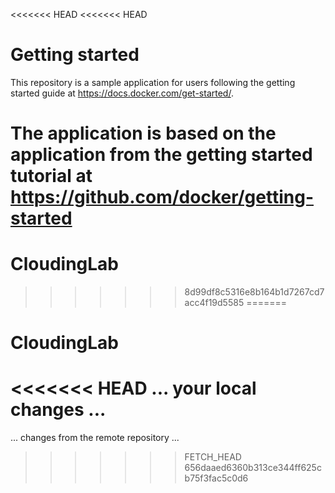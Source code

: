 <<<<<<< HEAD
<<<<<<< HEAD
# Getting started

This repository is a sample application for users following the getting started guide at https://docs.docker.com/get-started/.

The application is based on the application from the getting started tutorial at https://github.com/docker/getting-started
=======
# CloudingLab
>>>>>>> 8d99df8c5316e8b164b1d7267cd7acc4f19d5585
=======
# CloudingLab
<<<<<<< HEAD
... your local changes ...
=======
... changes from the remote repository ...
>>>>>>> FETCH_HEAD
>>>>>>> 656daaed6360b313ce344ff625cb75f3fac5c0d6

